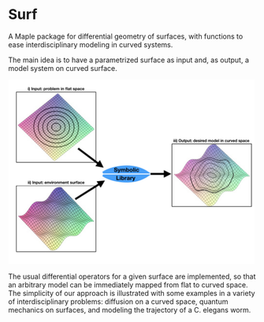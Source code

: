 # Surf   
A Maple package for differential geometry of surfaces, with functions to ease interdisciplinary modeling in curved systems. 

The main idea is to have a parametrized surface as input and, as output, a model  system  on  curved  surface. 

<img src="https://github.com/marcelopiropo/Surf/blob/master/img01surf.001.jpeg" width="500">

The  usual  differential operators  for  a  given  surface are  implemented,  so  that  an  arbitrary  model can  be  immediately  mapped from flat to curved space.  The simplicity of our approach is illustrated with some examples in a variety of interdisciplinary problems:  diffusion on a curved space, quantum mechanics on surfaces, and modeling the trajectory of a C. elegans worm. 
